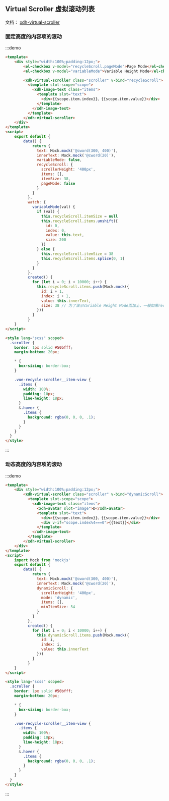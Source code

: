 <script>
  import XdhVirtualScroller from '@/widgets/xdh-virtual-scroller'
  import XdhImageText from '@/widgets/xdh-image-text'
  import XdhAvatar from '@/widgets/xdh-avatar'
  import Mock from 'mockjs'

  export default {
    components: {
      XdhVirtualScroller,
      XdhImageText,
      XdhAvatar
    },
    data() {
      return {
        text: Mock.mock('@cword(300, 400)'),
        innerText: Mock.mock('@cword(20)'),
        variableMode: false,
        recycleScroll: {
          scrollerHeight: '400px',
          items: [],
          itemSize: 38,
          pageMode: false
        },
        dynamicScroll: {
          scrollerHeight: '400px',
          mode: 'dynamic',
          items: [],
          minItemSize: 54
        }
      }
    },
    watch: {
      variableMode(val) {
        if (val) {
          this.recycleScroll.itemSize = null
          this.recycleScroll.items.unshift({
            id: 0,
            index: 0,
            value: this.text,
            size: 200
          })
        } else {
          this.recycleScroll.itemSize = 38
          this.recycleScroll.items.splice(0, 1)
        }
      }
    },
    created() {
      for (let i = 0; i < 10000; i++) {
        this.recycleScroll.items.push(Mock.mock({
          id: i + 1,
          index: i + 1,
          value: this.innerText,
          size: 38 // 为了演示Variable Height Mode而加上，一般如果recycle下如果设置了itemSize，则可以免除设置此处的size
        }))

        this.dynamicScroll.items.push(Mock.mock({
          id: i,
          index: i,
          value: this.innerText
        }))
      }
    }
  }
</script>
<style lang="scss" scoped>
  .scroller {
    border: 1px solid #50bfff;
    margin-bottom: 20px;

    * {
      box-sizing: border-box;
    }

    .vue-recycle-scroller__item-view {
      .items {
        width: 100%;
        padding: 10px;
        line-height: 18px;
      }
      &.hover {
        .items {
          background: rgba(0, 0, 0, .1);
        }
      }
    }
  }
</style>

## Virtual Scroller 虚拟滚动列表

文档： [xdh-virtual-scroller](#/src/widgets%2Fmodule-widgets_xdh-virtual-scroller.html)

### 固定高度的内容项的滚动

:::demo
```html
<template>
    <div style="width:100%;padding:12px;">
        <el-checkbox v-model="recycleScroll.pageMode">Page Mode</el-checkbox>
        <el-checkbox v-model="variableMode">Variable Height Mode</el-checkbox>

        <xdh-virtual-scroller class="scroller" v-bind="recycleScroll">
          <template slot-scope="scope">
            <xdh-image-text class="items">
              <template slot="text">
                <div>{{scope.item.index}}、{{scope.item.value}}</div>
              </template>
            </xdh-image-text>
          </template>
        </xdh-virtual-scroller>
    </div>
</template>
<script>
    export default {
        data() {
            return {
              text: Mock.mock('@cword(300, 400)'),
              innerText: Mock.mock('@cword(20)'),
              variableMode: false,
              recycleScroll: {
                scrollerHeight: '400px',
                items: [],
                itemSize: 38,
                pageMode: false
              }
            }
          },
          watch: {
            variableMode(val) {
              if (val) {
                this.recycleScroll.itemSize = null
                this.recycleScroll.items.unshift({
                  id: 0,
                  index: 0,
                  value: this.text,
                  size: 200
                })
              } else {
                this.recycleScroll.itemSize = 38
                this.recycleScroll.items.splice(0, 1)
              }
            }
          },
          created() {
            for (let i = 0; i < 10000; i++) {
              this.recycleScroll.items.push(Mock.mock({
                id: i + 1,
                index: i + 1,
                value: this.innerText,
                size: 38 // 为了演示Variable Height Mode而加上，一般如果recycle下如果设置了itemSize，则可以免除设置此处的size
              }))
            }
          }
    }
</script>

<style lang="scss" scoped>
  .scroller {
    border: 1px solid #50bfff;
    margin-bottom: 20px;

    * {
      box-sizing: border-box;
    }

    .vue-recycle-scroller__item-view {
      .items {
        width: 100%;
        padding: 10px;
        line-height: 18px;
      }
      &.hover {
        .items {
          background: rgba(0, 0, 0, .1);
        }
      }
    }
  }
</style>
```
:::


### 动态高度的内容项的滚动

:::demo
```html
<template>
    <div style="width:100%;padding:12px;">
        <xdh-virtual-scroller class="scroller" v-bind="dynamicScroll">
          <template slot-scope="scope">
            <xdh-image-text class="items">
              <xdh-avatar slot="image">D</xdh-avatar>
              <template slot="text">
                <div>{{scope.item.index}}、{{scope.item.value}}</div>
                <div v-if="scope.index%4===0">{{text}}</div>
              </template>
            </xdh-image-text>
          </template>
        </xdh-virtual-scroller>
    </div>
</template>
<script>
    import Mock from 'mockjs'
    export default {
        data() {
            return {
              text: Mock.mock('@cword(300, 400)'),
              innerText: Mock.mock('@cword(20)'),
              dynamicScroll: {
                scrollerHeight: '400px',
                mode: 'dynamic',
                items: [],
                minItemSize: 54
              }
            }
          },
          created() {
            for (let i = 0; i < 10000; i++) {
              this.dynamicScroll.items.push(Mock.mock({
                id: i,
                index: i,
                value: this.innerText
              }))
            }
          }
    }
</script>

<style lang="scss" scoped>
  .scroller {
    border: 1px solid #50bfff;
    margin-bottom: 20px;

    * {
      box-sizing: border-box;
    }

    .vue-recycle-scroller__item-view {
      .items {
        width: 100%;
        padding: 10px;
        line-height: 18px;
      }
      &.hover {
        .items {
          background: rgba(0, 0, 0, .1);
        }
      }
    }
  }
</style>
```
:::
